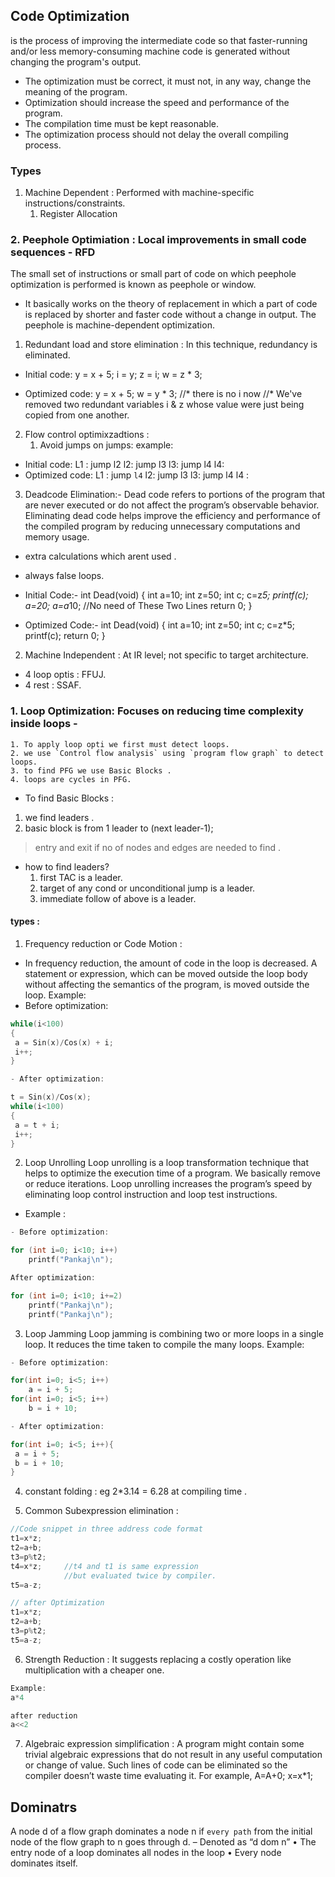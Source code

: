 ## Code Optimization 
is the process of improving the intermediate code so that faster-running and/or less memory-consuming machine code is generated without changing the program's output.

- The optimization must be correct, it must not, in any way, change the meaning of the program.
- Optimization should increase the speed and performance of the program.
- The compilation time must be kept reasonable.
- The optimization process should not delay the overall compiling process.

### Types 
1. Machine Dependent : Performed with machine-specific instructions/constraints.
    1. Register Allocation 
### 2. Peephole Optimiation : Local improvements in small code sequences - RFD
The small set of instructions or small part of code on which peephole optimization is performed is known as peephole or window.
- It basically works on the theory of replacement in which a part of code is replaced by shorter and faster code without a change in output. The peephole is machine-dependent optimization.

1. Redundant load and store elimination : In this technique, redundancy is eliminated.
- Initial code:
y = x + 5;
i = y;
z = i;
w = z * 3;

- Optimized code:
y = x + 5;
w = y * 3; //* there is no i now 
//* We've removed two redundant variables i & z whose value were just being copied from one another.

2. Flow control optimixzadtions :
    1. Avoid jumps on jumps:
    example:
- Initial code:
    L1 : jump l2
    l2: jump l3
    l3: jump l4
    l4: 
- Optimized code:
    L1 : jump `l4`
    l2: jump l3
    l3: jump l4
    l4 : 

3. Deadcode Elimination:-
Dead code refers to portions of the program that are never executed or do not affect the program’s observable behavior. Eliminating dead code helps improve the efficiency and performance of the compiled program by reducing unnecessary computations and memory usage.
- extra calculations which arent used .
- always false loops.

- Initial Code:-
int Dead(void)
{
    int a=10;
    int z=50;
    int c;
    c=z*5;
    printf(c);
    a=20; 
    a=a*10; //No need of These Two Lines 
    return 0;
    }
- Optimized Code:-
int Dead(void)
{
    int a=10;
    int z=50;
    int c;
    c=z*5;
    printf(c);
    return 0;
    }   


2. Machine Independent : At IR level; not specific to target architecture.

- 4 loop optis : FFUJ.
- 4 rest :       SSAF.

### 1. Loop Optimization: Focuses on reducing time complexity inside loops  - 
    1. To apply loop opti we first must detect loops.
    2. we use `Control flow analysis` using `program flow graph` to detect loops.
    3. to find PFG we use Basic Blocks .
    4. loops are cycles in PFG.

 - To find Basic Blocks :
 1. we find leaders .
 2. basic block is from 1 leader to (next leader-1);
> entry and exit if no of nodes and edges are needed to find .

- how to find leaders?
    1. first TAC is a leader.
    2. target of any cond or unconditional jump is a leader.
    3. immediate follow of above is a leader.
#### types :
1. Frequency reduction or Code Motion :
- In frequency reduction, the amount of code in the loop is decreased. A statement or expression, which can be moved outside the loop body without affecting the semantics of the program, is moved outside the loop. 
Example:
- Before optimization:
```c
while(i<100)
{
 a = Sin(x)/Cos(x) + i;
 i++;
}

- After optimization:

t = Sin(x)/Cos(x);
while(i<100)
{
 a = t + i;
 i++;
} 
```
2. Loop Unrolling
Loop unrolling is a loop transformation technique that helps to optimize the execution time of a program. We basically remove or reduce iterations. Loop unrolling increases the program’s speed by eliminating loop control instruction and loop test instructions. 
- Example :
```c
- Before optimization:

for (int i=0; i<10; i++)
    printf("Pankaj\n");

After optimization:

for (int i=0; i<10; i+=2)
    printf("Pankaj\n");
    printf("Pankaj\n"); 

```
3. Loop Jamming
Loop jamming is combining two or more loops in a single loop. It reduces the time taken to compile the many loops. 
Example:
```c
- Before optimization:

for(int i=0; i<5; i++)
    a = i + 5;
for(int i=0; i<5; i++)
    b = i + 10;

- After optimization:

for(int i=0; i<5; i++){
 a = i + 5;
 b = i + 10;
} 
```

4. constant folding :
eg 2*3.14 = 6.28 at compiling time .

5. Common Subexpression elimination :
```c
//Code snippet in three address code format
t1=x*z;
t2=a+b;
t3=p%t2;
t4=x*z;     //t4 and t1 is same expression 
            //but evaluated twice by compiler.
t5=a-z;

// after Optimization
t1=x*z;
t2=a+b;
t3=p%t2;
t5=a-z;
```
6. Strength Reduction :
It suggests replacing a costly operation like multiplication with a cheaper one. 
```c
Example:
a*4 

after reduction
a<<2
```
 7.  Algebraic expression simplification :
A program might contain some trivial algebraic expressions that do not result in any useful computation or change of value. Such lines of code can be eliminated so the compiler doesn’t waste time evaluating it. For example,
A=A+0;
x=x*1;

## Dominatrs
A node d of a flow graph dominates a node n if `every path` from the initial node of the flow graph to n goes through d.
– Denoted as “d dom n”
• The entry node of a loop dominates all nodes in the loop
• Every node dominates itself.